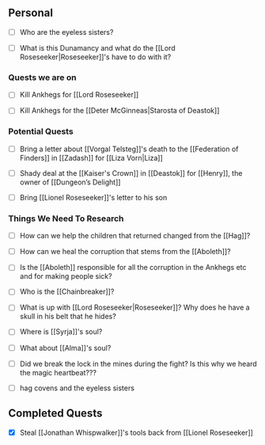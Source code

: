 
## Personal

- [ ] Who are the eyeless sisters?
- [ ] What is this Dunamancy and what do the [[Lord Roseseeker|Roseseeker]]'s have to do with it?


### Quests we are on
- [ ] Kill Ankhegs for [[Lord Roseseeker]]
- [ ] Kill Ankhegs for the [[Deter McGinneas|Starosta of Deastok]]


### Potential Quests
- [ ] Bring a letter about [[Vorgal Telsteg]]'s death to the [[Federation of Finders]] in [[Zadash]] for [[Liza Vorn|Liza]]
- [ ] Shady deal at the  [[Kaiser's Crown]] in [[Deastok]] for [[Henry]], the owner of [[Dungeon’s Delight]]
- [ ] Bring [[Lionel Roseseeker]]'s letter to his son


### Things We Need To Research
- [ ] How can we help the children that returned changed from the [[Hag]]?
- [ ] How can we heal the corruption that stems from the [[Aboleth]]?
- [ ] Is the [[Aboleth]] responsible for all the corruption in the Ankhegs etc and for making people sick?
- [ ] Who is the [[Chainbreaker]]?
- [ ] What is up with [[Lord Roseseeker|Roseseeker]]? Why does he have a skull in his belt that he hides?
- [ ] Where is [[Syrja]]'s soul?
- [ ] What about [[Alma]]'s soul?
- [ ] Did we break the lock in the mines during the fight? Is this why we heard the magic heartbeat???
- [ ] hag covens and the eyeless sisters


## Completed Quests
- [x] Steal [[Jonathan Whispwalker]]'s tools back from [[Lionel Roseseeker]]